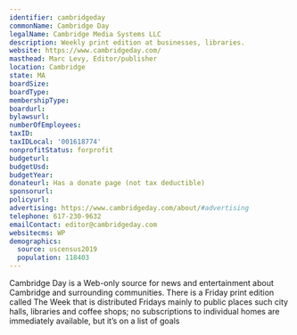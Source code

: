 ```yaml
---
identifier: cambridgeday
commonName: Cambridge Day
legalName: Cambridge Media Systems LLC
description: Weekly print edition at businesses, libraries.
website: https://www.cambridgeday.com/
masthead: Marc Levy, Editor/publisher
location: Cambridge
state: MA
boardSize:
boardType:
membershipType:
boardurl:
bylawsurl:
numberOfEmployees:
taxID:
taxIDLocal: '001618774'
nonprofitStatus: forprofit
budgeturl:
budgetUsd:
budgetYear:
donateurl: Has a donate page (not tax deductible)
sponsorurl:
policyurl: 
advertising: https://www.cambridgeday.com/about/#advertising
telephone: 617-230-9632
emailContact: editor@cambridgeday.com
websitecms: WP
demographics:
  source: uscensus2019
  population: 118403
---
```


Cambridge Day is a Web-only source for news and entertainment about Cambridge and surrounding communities. There is a Friday print edition called The Week that is distributed Fridays mainly to public places such city halls, libraries and coffee shops; no subscriptions to individual homes are immediately available, but it’s on a list of goals

